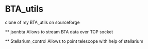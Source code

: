 BTA_utils
=========

clone of my BTA_utils on sourceforge


** jsonbta
Allows to stream BTA data over TCP socket

** Stellarium_control
Allows to point telescope with help of stellarium

